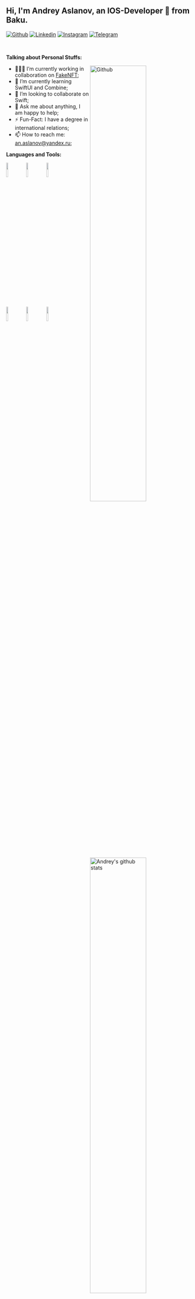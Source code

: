 ## Hi, I'm Andrey Aslanov, an IOS-Developer 🚀 from Baku.

<!-- Your badges
You can use the website to generate badges: https://shields.io/
-->

[![Github](https://img.shields.io/badge/-Github-000?style=flat&logo=Github&logoColor=white)](https://github.com/AndreyAslanov)
[![Linkedin](https://img.shields.io/badge/-LinkedIn-blue?style=flat&logo=Linkedin&logoColor=white)](https://www.linkedin.com/in/andrey-aslanov/)
[![Instagram](https://img.shields.io/badge/-Instagram-c13584?style=flat&labelColor=c13584&logo=instagram&logoColor=white)](https://www.instagram.com/andrew_aslanov/)
[![Telegram](https://img.shields.io/badge/-telegram-red?color=white&logo=telegram&logoColor=black)](https://t.me/andrew_aslanov)

&nbsp;

<!-- Talking about you -->
**Talking about Personal Stuffs:**

<!-- Any image aligned to the right. Beware the width -->
<img width="55%" align="right" alt="Github" src="https://raw.githubusercontent.com/onimur/.github/master/.resources/git-header.svg" />

- 👨🏽‍💻 I’m currently working in collaboration on [FakeNFT](https://github.com/YanikMax/iOS-FakeNFT-StarterProject-Public);
- 🌱 I’m currently learning SwiftUI and Combine; 
- 👯 I’m looking to collaborate on Swift;
- 💬 Ask me about anything, I am happy to help;
- ⚡️ Fun-Fact: I have a degree in international relations;
- 📫 How to reach me: an.aslanov@yandex.ru;

**Languages and Tools:** 

<!-- Your github readme stats
You can use this api: https://github.com/anuraghazra/github-readme-stats
-->
<p>
  <a href="https://github.com/AndreyAslanov/handle-path-oz">
    <img width="55%" align="right" alt="Andrey's github stats" src="https://github-readme-stats.vercel.app/api?username=AndreyAslanov&show_icons=true&hide_border=true" />
  </a>

  <!-- Your languages and tools. Be careful with the alignment. 
  You can use this sites to get logos: https://www.vectorlogo.zone or https://simpleicons.org/
  -->
  <code><img width="10%" src="https://www.vectorlogo.zone/logos/swift/swift-icon.svg"></code>
  <code><img width="10%" src="https://www.vectorlogo.zone/logos/figma/figma-icon.svg"></code>
  <code><img width="10%" src="https://www.vectorlogo.zone/logos/getpostman/getpostman-icon.svg"></code>
  <br />
  <code><img width="10%" src="https://www.vectorlogo.zone/logos/sqlite/sqlite-icon.svg"></code>
  <code><img width="10%" src="https://www.vectorlogo.zone/logos/apple_xcode/apple_xcode-icon.svg"></code>
  <code><img width="10%" src="https://www.vectorlogo.zone/logos/github/github-icon.svg"></code>
</p>
